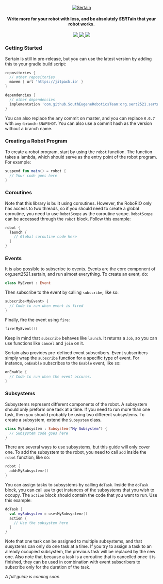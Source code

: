 <p align="center">
  <a href="#">
    <img alt="Sertain" src="https://i.imgur.com/zd0squD.png" />
  </a>
</p>

<h4 align="center">
  Write more for your robot with less, and be absolutely <i>SERT</i>ain that your robot works.
</h4>

<p align="center">
  <a href="https://travis-ci.org/SouthEugeneRoboticsTeam/org.sert2521.sertain">
    <img src="https://img.shields.io/travis/SouthEugeneRoboticsTeam/org.sert2521.sertain/master?style=flat-square" />
  </a>
  
  <a href="https://jitpack.io/#SouthEugeneRoboticsTeam/org.sert2521.sertain">
    <img src="https://img.shields.io/jitpack/v/github/SouthEugeneRoboticsTeam/org.sert2521.sertain?style=flat-square" />
  </a>
  
  <a href="https://sert2521.org">
    <img src="https://img.shields.io/badge/sert-2521-blueviolet?style=flat-square" />
  </a>
</p>
 
### Getting Started

Sertain is still in pre-release, but you can use the latest version by adding this to your gradle build script:

```gradle
repositories {
  // other repositories
  maven { url 'https://jitpack.io' }
}

dependencies {
  // other dependencies
  implementation 'com.github.SouthEugeneRoboticsTeam:org.sert2521.sertain:0.0.7'
}
```

You can also replace the any commit on master, and you can replace `0.0.7` with `any-branch-SNAPSHOT`. You can also use a commit hash as the version without a branch name.

### Creating a Robot Program
To create a robot program, start by using the `robot` function. The function takes a lambda, which should serve as the entry point of the robot program. For example:

```kotlin
suspend fun main() = robot {
  // Your code goes here
}
```

### Coroutines

Note that this library is built using coroutines. However, the RoboRIO only has access to two threads, so if you should need to create a global coroutine, you need to use `RobotScope` as the coroutine scope. `RobotScope` can be accessed through the `robot` block. Follow this example:

```kotlin
robot {
  launch {
    // Global coroutine code here
  }
}
```

### Events

It is also possible to subscribe to events. Events are the core component of org.sert2521.sertain, and run almost everything. To create an event, do:

```kotlin
class MyEvent : Event
```

Then subscribe to the event by calling `subscribe`, like so:

```kotlin
subscribe<MyEvent> {
  // Code to run when event is fired
}
```

Finally, fire the event using `fire`:

```kotlin
fire(MyEvent())
```
Keep in mind that `subscribe` behaves like `launch`. It returns a `Job`, so you can use functions like `cancel` and `join` on it.

Sertain also provides pre-defined event subscribers. Event subscribers simply wrap the `subscribe` function for a specific type of event. For instance, `onEnable` subscribes to the `Enable` event, like so:

```kotlin
onEnable {
  // Code to run when the event occures.
}
```

### Subsystems

Subsystems represent different components of the robot. A subsystem should only preform one task at a time. If you need to run more than one task, then you should probably be using two different subsystems. To create a subsystem, extend the `Subsystem` class.

```kotlin
class MySubsystem : Subsystem("My Subsystem") {
  // Subsystem code goes here
}
```

There are several ways to use subsystems, but this guide will only cover one. To add the subsystem to the robot, you need to call `add` inside the `robot` function, like so:

```kotlin
robot {
  add<MySubsystem>()
}
```
 
You can assign tasks to subsystems by calling `doTask`. Inside the `doTask` block, you can call `use` to get instances of the subsystems that you wish to occupy. The `action` block should contain the code that you want to run. Use this example:

```kotlin
doTask {
  val mySubsystem = use<MySubsystem>()
  action {
    // Use the subsystem here
  }
}
```

Note that one task can be assigned to multiple subsystems, and that susystems can only do one task at a time. If you try to assign a task to an already occupied subsystem, the previous task will be replaced by the new one. Also note that because a task is a coroutine that is cancelled once it is finished, they can be used in combination with event subscribers to subscribe only for the duration of the task.

*A full guide is coming soon.*

